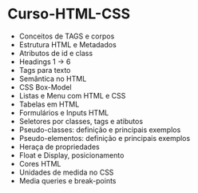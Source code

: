 # Curso-HTML-CSS

- Conceitos de TAGS e corpos
- Estrutura HTML e Metadados
- Atributos de id e class
- Headings 1 -> 6
- Tags para texto
- Semântica no HTML
- CSS Box-Model
- Listas e Menu com HTML e CSS
- Tabelas em HTML
- Formulários e Inputs HTML
- Seletores por classes, tags e atibutos
- Pseudo-classes: definição e principais exemplos
- Pseudo-elementos: definição e principais exemplos
- Heraça de propriedades
- Float e Display, posicionamento
- Cores HTML
- Unidades de medida no CSS
- Media queries e break-points